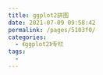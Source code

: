 ```yaml
---
title: ggplot2拼图
date: 2021-07-09 09:58:42
permalink: /pages/5103f0/
categories:
  - 《ggplot2》专栏
tags:
  - 
---
```

